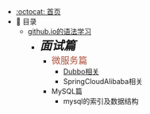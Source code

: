 - [:octocat: 首页](/README)
- :memo:  目录
    - [github.io的语法学习](/md/面试八股文笔记/github.io的语法学习.md)
      - **_<font size="5">面试篇</font>_**    
          - <font color="#AD523D" size="4">微服务篇</font>
              - [Dubbo相关](/md/idea-plugin/2021-08-27-技术调研IDEA插件怎么开发.md)
              - SpringCloudAlibaba相关
          - MySQL篇
              - mysql的索引及数据结构   
 
     

